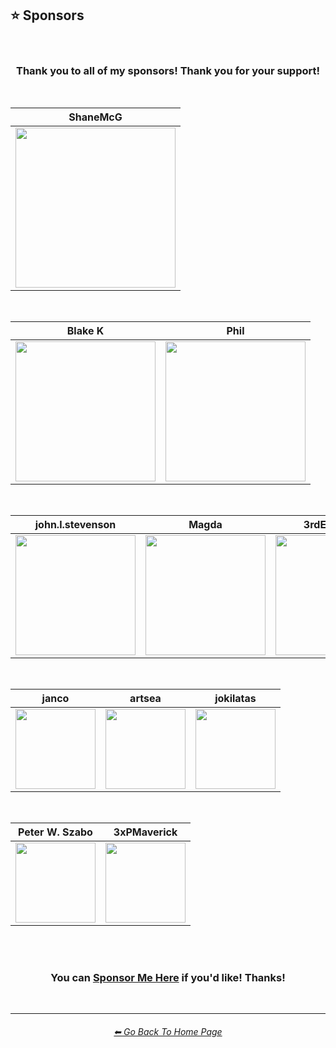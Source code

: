 <h2>⭐ Sponsors</h2>

<br>

<div align=center>

<h3>Thank you to all of my sponsors! Thank you for your support!</h3>

<br>

| ShaneMcG |
| :-: |
| <img src="https://github.com/willwulfken/MidJourney-Styles-and-Keywords-Reference/blob/main/Images/Sponsor_Images/ShaneMcG.png?raw=true" width="256" /> |

<br>

| Blake K | Phil |
| :-: | :-: |
| <img src="https://github.com/willwulfken/MidJourney-Styles-and-Keywords-Reference/blob/main/Images/Sponsor_Images/Blake_K.png?raw=true" width="224" /> | <img src="https://github.com/willwulfken/MidJourney-Styles-and-Keywords-Reference/blob/main/Images/Sponsor_Images/Phil.png?raw=true" width="224" /> |

<br>

| john.l.stevenson | Magda | 3rdEyeGreen | hata (prompts.page) |
| :-: | :-: | :-: | :-: |
| <img src="https://github.com/willwulfken/MidJourney-Styles-and-Keywords-Reference/blob/main/Images/Sponsor_Images/john.l.stevenson.png?raw=true" width="192" /> | <img src="https://github.com/willwulfken/MidJourney-Styles-and-Keywords-Reference/blob/main/Images/Sponsor_Images/Magda.png?raw=true" width="192" /> | <img src="https://github.com/willwulfken/MidJourney-Styles-and-Keywords-Reference/blob/main/Images/Sponsor_Images/3rdEyeGreen.png?raw=true" width="192" /> | <img src="https://github.com/willwulfken/MidJourney-Styles-and-Keywords-Reference/blob/main/Images/Sponsor_Images/hata.png?raw=true" width="192" /> |

<br>

| janco | artsea | jokilatas |
| :-: | :-: | :-: |
| <img src="https://github.com/willwulfken/MidJourney-Styles-and-Keywords-Reference/blob/main/Images/Sponsor_Images/janco.png?raw=true" width="128" /> | <img src="https://github.com/willwulfken/MidJourney-Styles-and-Keywords-Reference/blob/main/Images/Sponsor_Images/artsea.png?raw=true" width="128" /> | <img src="https://github.com/willwulfken/MidJourney-Styles-and-Keywords-Reference/blob/main/Images/Sponsor_Images/jokilatas.png?raw=true" width="128" /> 

<br>

| Peter W. Szabo | 3xPMaverick |
| :-: | :-: |
| <img src="https://github.com/willwulfken/MidJourney-Styles-and-Keywords-Reference/blob/main/Images/Sponsor_Images/Peter_W_Szabo.png?raw=true" width="128" /> | <img src="https://github.com/willwulfken/MidJourney-Styles-and-Keywords-Reference/blob/main/Images/Sponsor_Images/3xPMaverick.png?raw=true" width="128" /> |

<br><br>

<h3>You can <a href="https://ko-fi.com/willwulfken">Sponsor Me Here</a> if you'd like! Thanks!</h3>

</div>

<br>
<hr><!--------------->
<div align="center">
<h6><a href="https://github.com/willwulfken/MidJourney-Styles-and-Keywords-Reference/blob/main/README.md">⬅ Go Back To Home Page</a></h6>
</div>
